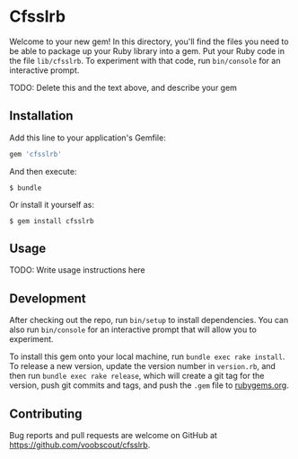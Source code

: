 # Cfsslrb

Welcome to your new gem! In this directory, you'll find the files you need to be able to package up your Ruby library into a gem. Put your Ruby code in the file `lib/cfsslrb`. To experiment with that code, run `bin/console` for an interactive prompt.

TODO: Delete this and the text above, and describe your gem

## Installation

Add this line to your application's Gemfile:

```ruby
gem 'cfsslrb'
```

And then execute:

    $ bundle

Or install it yourself as:

    $ gem install cfsslrb

## Usage

TODO: Write usage instructions here

## Development

After checking out the repo, run `bin/setup` to install dependencies. You can also run `bin/console` for an interactive prompt that will allow you to experiment.

To install this gem onto your local machine, run `bundle exec rake install`. To release a new version, update the version number in `version.rb`, and then run `bundle exec rake release`, which will create a git tag for the version, push git commits and tags, and push the `.gem` file to [rubygems.org](https://rubygems.org).

## Contributing

Bug reports and pull requests are welcome on GitHub at https://github.com/voobscout/cfsslrb.


